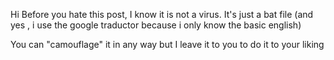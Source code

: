 Hi 
Before you hate this post, I know it is not a virus. It's just a bat file (and yes , i use the google traductor because i only know the basic english)

You can "camouflage" it in any way but I leave it to you to do it to your liking

